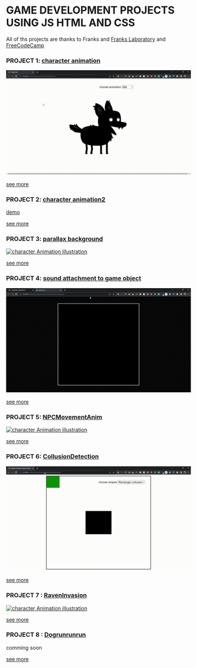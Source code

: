 # GAME DEVELOPMENT PROJECTS USING JS HTML AND CSS

All of ths projects are thanks to Franks and [Franks Laboratory](https://www.youtube.com/@Frankslaboratory) and [FreeCodeCamp](https://www.youtube.com/watch?v=GFO_txvwK_c&t=12685s)

### PROJECT 1: **[character animation](./characterAnimation/Readme.md)**

<div>

[<img src="/characterAnimation/illustration.gif" alt="character Animation illustration"/>](./characterAnimation/Readme.md)

</div>
<!-- details here -->

[see more](/characterAnimation/Readme.md)

### PROJECT 2: **[character animation2](./characterAnimation2/Readme.md)**

<div>

[demo](./characterAnimation2/illustration.mp4)

</div>
<!-- details here -->

[see more](/characterAnimation2/Readme.md)

### PROJECT 3: **[parallax background](/parallaxBackground/Readme.md)**

<div>

[<img src="/parallaxBackground/illustration.gif" alt="character Animation illustration"/>](/parallaxBackground/Readme.md)

</div>
<!-- details here -->

[see more](/parallaxBackground/Readme.md)

### PROJECT 4: **[sound attachment to game object](/AttachingSoundToGameObjects/Readme.md)**

<div>

[<img src="/AttachingSoundToGameObjects/illustration.gif" alt="character Animation illustration"/>](/AttachingSoundToGameObjects/Readme.md)

</div>
<!-- details here -->

[see more]("/AttachingSoundToGameObjects/Readme.md")

### PROJECT 5: **[NPCMovementAnim](/NPCMovementAnim/Readme.md)**

<div>

[<img src="/NPCMovementAnim/illustration.gif" alt="character Animation illustration"/>](/NPCMovementAnim/Readme.md)

</div>
<!-- details here -->

[see more](/NPCMovementAnim/Readme.md)

### PROJECT 6: **[CollusionDetection](/collusionDetectionMethods/Readme.md)**

<div>

[<img src="/collusionDetectionMethods/illustration.gif" alt="character Animation illustration"/>](/collusionDetectionMethods/Readme.md)

</div>
<!-- details here -->

[see more](/collusionDetectionMethods/Readme.md)

### PROJECT 7 : **[RavenInvasion](/RavenInvasion/Readme.md)**

<div>

[<img src="/RavenInvasion/illustration.gif" alt="character Animation illustration"/>](/RavenInvasion/Readme.md)

</div>
<!-- details here -->

[see more](/RavenInvasion/Readme.md)

### PROJECT 8 : **[Dogrunrunrun](/GetDogHome/Readme.md)**

<div>
<italics>
comming soon
</italics>
</div>
<!-- details here -->

[see more](/GetDogHome/Readme.md)
